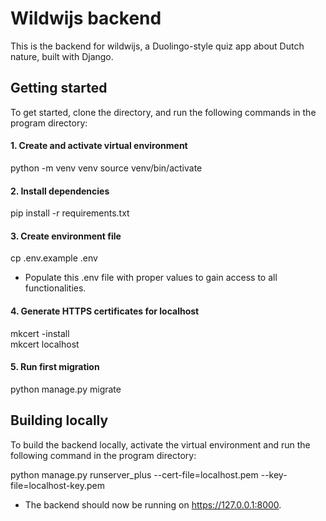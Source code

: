 # Wildwijs backend

This is the backend for wildwijs, a Duolingo-style quiz app about Dutch nature, built with Django.

## Getting started

To get started, clone the directory, and run the following commands in the program directory:

#### 1. Create and activate virtual environment

python -m venv venv
source venv/bin/activate

#### 2. Install dependencies

pip install -r requirements.txt

#### 3. Create environment file

cp .env.example .env

- Populate this .env file with proper values to gain access to all functionalities. 

#### 4. Generate HTTPS certificates for localhost

mkcert -install\
mkcert localhost

#### 5. Run first migration

python manage.py migrate

## Building locally

To build the backend locally, activate the virtual environment and run the following command in the program directory:

python manage.py runserver_plus --cert-file=localhost.pem --key-file=localhost-key.pem

- The backend should now be running on https://127.0.0.1:8000.